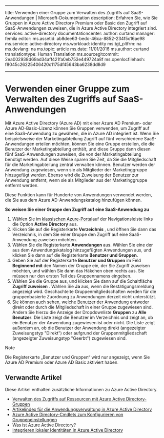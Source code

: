 
---
title: Verwenden einer Gruppe zum Verwalten des Zugriffs auf SaaS-Anwendungen | Microsoft-Dokumentation
description: Erfahren Sie, wie Sie Gruppen in Azure Active Directory Premium oder Basic den Zugriff auf SaaS-Anwendungen zuweisen, die in Azure Active Directory integriert sind.
services: active-directory
documentationcenter: 
author: curtand
manager: femila
editor: 
ms.assetid: ab8dee63-bedc-46ca-8852-234f5c16ae98
ms.service: active-directory
ms.workload: identity
ms.tgt_pltfrm: na
ms.devlang: na
ms.topic: article
ms.date: 11/01/2016
ms.author: curtand
translationtype: Human Translation
ms.sourcegitcommit: 2ea002938d69ad34aff421fa0eb753e449724a8f
ms.openlocfilehash: f8045c26225406420c1175df45643ba6238dd8d9


---
# <a name="using-a-group-to-manage-access-to-saas-applications"></a>Verwenden einer Gruppe zum Verwalten des Zugriffs auf SaaS-Anwendungen
Mit Azure Active Directory (Azure AD) mit einer Azure AD Premium- oder Azure AD-Basic-Lizenz können Sie Gruppen verwenden, um Zugriff auf eine SaaS-Anwendung zu gewähren, die in Azure AD integriert ist. Wenn Sie beispielsweise der Marketingabteilung Zugriff auf fünf verschiedene SaaS-Anwendungen erteilen möchten, können Sie eine Gruppe erstellen, die die Benutzer der Marketingabteilung enthält, und diese Gruppe dann diesen fünf SaaS-Anwendungen zuweisen, die von der Marketingabteilung benötigt werden. Auf diese Weise sparen Sie Zeit, da Sie die Mitgliedschaft für die Marketingabteilung zentral verwalten können. Benutzer werden der Anwendung zugewiesen, wenn sie als Mitglieder der Marketinggruppe hinzugefügt werden. Ebenso wird die Zuweisung der Benutzer zur Anwendung entfernt, wenn sie als Mitglieder aus der Marketinggruppe entfernt werden.

Diese Funktion kann für Hunderte von Anwendungen verwendet werden, die Sie aus dem Azure AD-Anwendungskatalog hinzufügen können.

**So weisen Sie einer Gruppe den Zugriff auf eine SaaS-Anwendung zu**

1. Wählen Sie im [klassischen Azure-Portal](https://manage.windowsazure.com)auf der Navigationsleiste links die Option **Active Directory** aus.
2. Klicken Sie auf die Registerkarte **Verzeichnis** , und öffnen Sie dann das Verzeichnis, in dem Sie einer Gruppe den Zugriff auf eine SaaS-Anwendung zuweisen möchten.
3. Wählen Sie die Registerkarte **Anwendungen** aus. Wählen Sie eine der aus dem Anwendungskatalog hinzugefügten Anwendungen aus, und klicken Sie dann auf die Registerkarte **Benutzer und Gruppen**.
4. Geben Sie auf der Registerkarte **Benutzer und Gruppen** im Feld **Beginnend mit** den Namen der Gruppe ein, der Sie Zugriff zuweisen möchten, und wählen Sie dann das Häkchen oben rechts aus. Sie müssen nur den ersten Teil des Gruppennamens eingeben.
5. Wählen Sie die Gruppe aus, und klicken Sie dann auf die Schaltfläche **Zugriff zuweisen** . Wählen Sie **Ja** aus, wenn die Bestätigungsmeldung angezeigt wird. Geschachtelte Gruppenmitgliedschaften werden für die gruppenbasierte Zuordnung zu Anwendungen derzeit nicht unterstützt.
6. Sie können auch sehen, welche Benutzer der Anwendung entweder direkt oder durch die Mitgliedschaft in einer Gruppe zugewiesen sind. Ändern Sie hierzu die Anzeige der Dropdownliste **Gruppen** zu **Alle Benutzer**. Die Liste zeigt die Benutzer im Verzeichnis und zeigt an, ob ein Benutzer der Anwendung zugewiesen ist oder nicht. Die Liste zeigt außerdem an, ob die Benutzer der Anwendung direkt (angezeigter Zuweisungstyp "Direkt") oder aufgrund der Gruppenmitgliedschaft (angezeigter Zuweisungstyp "Geerbt") zugewiesen sind.

> [!NOTE]
> Die Registerkarte „Benutzer und Gruppen“ wird nur angezeigt, wenn Sie Azure AD Premium oder Azure AD Basic aktiviert haben.
> 
> 

## <a name="related-articles"></a>Verwandte Artikel
Diese Artikel enthalten zusätzliche Informationen zu Azure Active Directory.

* [Verwalten des Zugriffs auf Ressourcen mit Azure Active Directory-Gruppen](active-directory-manage-groups.md)
* [Artikelindex für die Anwendungsverwaltung in Azure Active Directory](active-directory-apps-index.md)
* [Azure Active Directory-Cmdlets zum Konfigurieren von Gruppeneinstellungen](active-directory-accessmanagement-groups-settings-cmdlets.md)
* [Was ist Azure Active Directory?](active-directory-whatis.md)
* [Integrieren lokaler Identitäten in Azure Active Directory](active-directory-aadconnect.md)




<!--HONumber=Dec16_HO4-->


